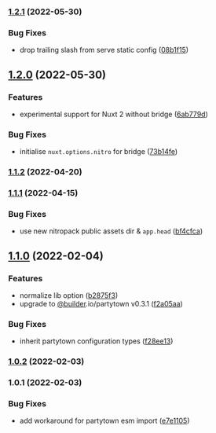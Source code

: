 

### [1.2.1](https://github.com/nuxt-modules/partytown/compare/1.2.0...1.2.1) (2022-05-30)


### Bug Fixes

* drop trailing slash from serve static config ([08b1f15](https://github.com/nuxt-modules/partytown/commit/08b1f15e13d2b8552ee8e175b684e0224c08cbd7))

## [1.2.0](https://github.com/nuxt-modules/partytown/compare/1.1.2...1.2.0) (2022-05-30)


### Features

* experimental support for Nuxt 2 without bridge ([6ab779d](https://github.com/nuxt-modules/partytown/commit/6ab779d64068ef9a72b1f72fc704a8debfd37258))


### Bug Fixes

* initialise `nuxt.options.nitro` for bridge ([73b14fe](https://github.com/nuxt-modules/partytown/commit/73b14fe38de1a791abb69bc3c5424cf02852286f))

### [1.1.2](https://github.com/nuxt-modules/partytown/compare/1.1.1...1.1.2) (2022-04-20)

### [1.1.1](https://github.com/nuxt-modules/partytown/compare/1.1.0...1.1.1) (2022-04-15)


### Bug Fixes

* use new nitropack public assets dir & `app.head` ([bf4cfca](https://github.com/nuxt-modules/partytown/commit/bf4cfca4df10a009abf2c16bfc7edf7be0a4efeb))

## [1.1.0](https://github.com/nuxt-modules/partytown/compare/1.0.2...1.1.0) (2022-02-04)


### Features

* normalize lib option ([b2875f3](https://github.com/nuxt-modules/partytown/commit/b2875f3c511866d6f355f611797178c2e4cdaaf3))
* upgrade to [@builder](https://github.com/builder).io/partytown v0.3.1 ([f2a05aa](https://github.com/nuxt-modules/partytown/commit/f2a05aaf8ce4f332416cc5a7891e189763956380))


### Bug Fixes

* inherit partytown configuration types ([f28ee13](https://github.com/nuxt-modules/partytown/commit/f28ee13a009a515e87ad17700b07388de765a247))

### [1.0.2](https://github.com/nuxt-modules/partytown/compare/1.0.1...1.0.2) (2022-02-03)

### 1.0.1 (2022-02-03)


### Bug Fixes

* add workaround for partytown esm import ([e7e1105](https://github.com/nuxt-modules/partytown/commit/e7e1105295f4e14d2cdde1ab447b7ef06b02e2c4))